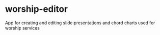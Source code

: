 # worship-editor
App for creating and editing slide presentations and chord charts used for worship services
